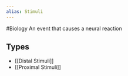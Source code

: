 ```yaml
---
alias: Stimuli
---
```

#Biology
An event that causes a neural reaction
## Types
* [[Distal Stimuli]]
* [[Proximal Stimuli]]